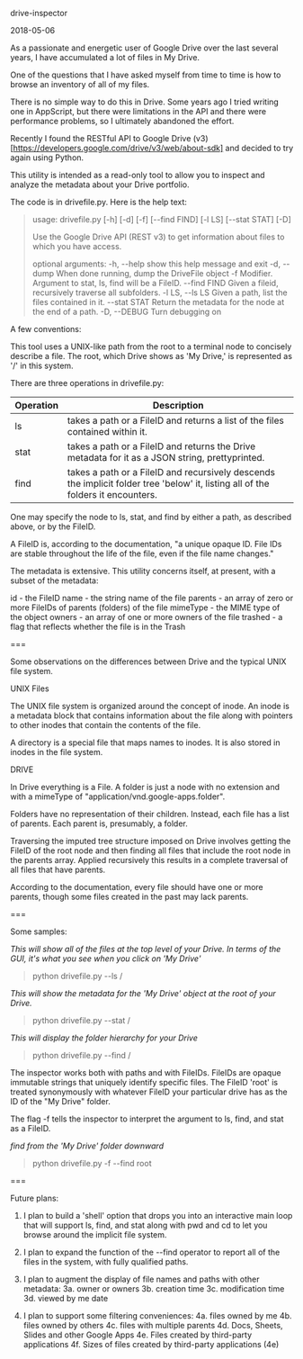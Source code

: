 drive-inspector

2018-05-06

As a passionate and energetic user of Google Drive over the last
several years, I have accumulated a lot of files in My Drive.

One of the questions that I have asked myself from time to time is
how to browse an inventory of all of my files.

There is no simple way to do this in Drive.  Some years ago I tried
writing one in AppScript, but there were limitations in the API and
there were performance problems, so I ultimately abandoned the effort.

Recently I found the RESTful API to Google Drive (v3)
[https://developers.google.com/drive/v3/web/about-sdk]
and decided to try again using Python.

This utility is intended as a read-only tool to allow you to inspect
and analyze the metadata about your Drive portfolio.

The code is in drivefile.py.  Here is the help text:

> usage: drivefile.py [-h] [-d] [-f] [--find FIND] [-l LS] [--stat STAT] [-D]
> 
> Use the Google Drive API (REST v3) to get information about files
> to which you have access.
> 
> optional arguments:
>  -h, --help      show this help message and exit
>  -d, --dump      When done running, dump the DriveFile object
>  -f              Modifier. Argument to stat, ls, find will be a FileID.
>  --find FIND     Given a fileid, recursively traverse all subfolders.
>  -l LS, --ls LS  Given a path, list the files contained in it.
>  --stat STAT     Return the metadata for the node at the end of a path.
>  -D, --DEBUG     Turn debugging on

A few conventions:

This tool uses a UNIX-like path from the root to a terminal node to
concisely describe a file.  The root, which Drive shows as 'My Drive,'
is represented as '/' in this system.

There are three operations in drivefile.py:

Operation | Description
--------- | -----------
ls | takes a path or a FileID and returns a list of the files contained within it.
stat | takes a path or a FileID and returns the Drive metadata for it as a JSON string, prettyprinted.
find | takes a path or a FileID and recursively descends the implicit folder tree 'below' it, listing all of the folders it encounters.

One may specify the node to ls, stat, and find by either a path, as
described above, or by the FileID.

A FileID is, according to the documentation, "a unique opaque ID.
File IDs are stable throughout the life of the file, even if the
file name changes."

The metadata is extensive.  This utility concerns itself, at present,
with a subset of the metadata:

id - the FileID
name - the string name of the file
parents - an array of zero or more FileIDs of parents (folders) of
   the file
mimeType - the MIME type of the object
owners - an array of one or more owners of the file
trashed - a flag that reflects whether the file is in the Trash

===

Some observations on the differences between Drive and the typical
UNIX file system.

UNIX Files

The UNIX file system is organized around the concept of inode.  An
inode is a metadata block that contains information about the file
along with pointers to other inodes that contain the contents of the
file.

A directory is a special file that maps names to inodes.  It is also
stored in inodes in the file system.

DRIVE

In Drive everything is a File.  A folder is just a node with no extension
and with a mimeType of "application/vnd.google-apps.folder".

Folders have no representation of their children.  Instead, each
file has a list of parents.  Each parent is, presumably, a folder.

Traversing the imputed tree structure imposed on Drive involves getting
the FileID of the root node and then finding all files that include
the root node in the parents array.  Applied recursively this results
in a complete traversal of all files that have parents.

According to the documentation, every file should have one or more
parents, though some files created in the past may lack parents.

===

Some samples:

*This will show all of the files at the top level of your Drive.*
*In terms of the GUI, it's what you see when you click on 'My Drive'*
> python drivefile.py --ls /

*This will show the metadata for the 'My Drive' object at the root*
*of your Drive.*
> python drivefile.py --stat /

*This will display the folder hierarchy for your Drive*
> python drivefile.py --find /

The inspector works both with paths and with FileIDs.  FileIDs are
opaque immutable strings that uniquely identify specific files.
The FileID 'root' is treated synonymously with whatever FileID your
particular drive has as the ID of the "My Drive" folder.

The flag -f tells the inspector to interpret the argument to ls, find, and stat as a FileID.

*find from the 'My Drive' folder downward*
> python drivefile.py -f --find root

===

Future plans:

1. I plan to build a 'shell' option that drops you into an interactive
main loop that will support ls, find, and stat along with pwd and cd
to let you browse around the implicit file system.

2. I plan to expand the function of the --find operator to report
all of the files in the system, with fully qualified paths.

3. I plan to augment the display of file names and paths with other
metadata:
  3a. owner or owners
  3b. creation time
  3c. modification time
  3d. viewed by me date

4. I plan to support some filtering conveniences:
  4a. files owned by me
  4b. files owned by others
  4c. files with multiple parents
  4d. Docs, Sheets, Slides and other Google Apps
  4e. Files created by third-party applications
  4f. Sizes of files created by third-party applications (4e)
